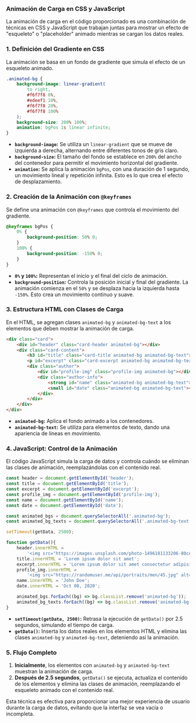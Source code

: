 ### Animación de Carga en CSS y JavaScript

La animación de carga en el código proporcionado es una combinación de técnicas en CSS y JavaScript que trabajan juntas para mostrar un efecto de "esqueleto" o "placeholder" animado mientras se cargan los datos reales.

### 1. **Definición del Gradiente en CSS**

La animación se basa en un fondo de gradiente que simula el efecto de un esqueleto animado.

```css
.animated-bg {
    background-image: linear-gradient(
        to right,
        #f6f7f8 0%,
        #edeef1 10%,
        #f6f7f8 20%,
        #f6f7f8 100%
    );
    background-size: 200% 100%;
    animation: bgPos 1s linear infinite;
}
```

- **`background-image`:** Se utiliza un `linear-gradient` que se mueve de izquierda a derecha, alternando entre diferentes tonos de gris claro.
- **`background-size`:** El tamaño del fondo se establece en `200%` del ancho del contenedor para permitir el movimiento horizontal del gradiente.
- **`animation`:** Se aplica la animación `bgPos`, con una duración de 1 segundo, un movimiento lineal y repetición infinita. Esto es lo que crea el efecto de desplazamiento.

### 2. **Creación de la Animación con `@keyframes`**

Se define una animación con `@keyframes` que controla el movimiento del gradiente.

```css
@keyframes bgPos {
    0% {
        background-position: 50% 0;
    }
    100% {
        background-position: -150% 0;
    }
}
```

- **`0%` y `100%`:** Representan el inicio y el final del ciclo de animación.
- **`background-position`:** Controla la posición inicial y final del gradiente. La animación comienza en el `50%` y se desplaza hacia la izquierda hasta `-150%`. Esto crea un movimiento continuo y suave.

### 3. **Estructura HTML con Clases de Carga**

En el HTML, se agregan clases `animated-bg` y `animated-bg-text` a los elementos que deben mostrar la animación de carga.

```html
<div class="card">
    <div id="header" class="card-header animated-bg"></div>
    <div class="card-content">
        <h3 id="title" class="card-title animated-bg animated-bg-text"></h3>
        <p id="excerpt" class="card-excerpt animated-bg animated-bg-text"></p>
        <div class="author">
            <div id="profile-img" class="profile-img animated-bg"></div>
            <div class="author-info">
                <strong id="name" class="animated-bg animated-bg-text"></strong>
                <small id="date" class="animated-bg animated-bg-text"></small>
            </div>
        </div>
    </div>
</div>
```

- **`animated-bg`:** Aplica el fondo animado a los contenedores.
- **`animated-bg-text`:** Se utiliza para elementos de texto, dando una apariencia de líneas en movimiento.

### 4. **JavaScript: Control de la Animación**

El código JavaScript simula la carga de datos y controla cuándo se eliminan las clases de animación, reemplazándolas con el contenido real.

```javascript
const header = document.getElementById('header');
const title = document.getElementById('title');
const excerpt = document.getElementById('excerpt');
const profile_img = document.getElementById('profile-img');
const name = document.getElementById('name');
const date = document.getElementById('date');

const animated_bgs = document.querySelectorAll('.animated-bg');
const animated_bg_texts = document.querySelectorAll('.animated-bg-text');

setTimeout(getData, 2500);

function getData(){
    header.innerHTML =
        '<img src="https://images.unsplash.com/photo-1496181133206-80ce9b88a853?ixlib=rb-1.2.1&ixid=eyJhcHBfaWQiOjEyMDd9&auto=format&fit=crop&w=2102&q=80" alt="" />';
    title.innerHTML = 'Lorem ipsum dolor sit amet';
    excerpt.innerHTML = 'Lorem ipsum dolor sit amet consectetur adipisicing elit. Dolore perferendis';
    profile_img.innerHTML =
        '<img src="https://randomuser.me/api/portraits/men/45.jpg" alt="" />';
    name.innerHTML = 'John Doe';
    date.innerHTML = 'Oct 08, 2020';

    animated_bgs.forEach((bg) => bg.classList.remove('animated-bg'));
    animated_bg_texts.forEach((bg) => bg.classList.remove('animated-bg-text'));
}
```

- **`setTimeout(getData, 2500)`:** Retrasa la ejecución de `getData()` por 2.5 segundos, simulando el tiempo de carga.
- **`getData()`:** Inserta los datos reales en los elementos HTML y elimina las clases `animated-bg` y `animated-bg-text`, deteniendo así la animación.

### 5. **Flujo Completo**

1. **Inicialmente**, los elementos con `animated-bg` y `animated-bg-text` muestran la animación de carga.
2. **Después de 2.5 segundos**, `getData()` se ejecuta, actualiza el contenido de los elementos y elimina las clases de animación, reemplazando el esqueleto animado con el contenido real.

Esta técnica es efectiva para proporcionar una mejor experiencia de usuario durante la carga de datos, evitando que la interfaz se vea vacía o incompleta.
